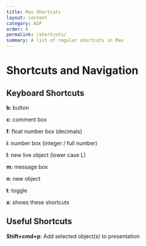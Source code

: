 ```yaml
---
title: Max Shortcuts
layout: content
category: ASP
order: 6
permalink: /shortcuts/
summary: A list of regular shortcuts in Max
---
```


# Shortcuts and Navigation

## Keyboard Shortcuts

**b**:  button

**c**:  comment box

**f**:  float number box (decimals)

**i**:  number box (integer / full number)

**l**:  new live object (lower case L)

**m**: message box

**n**:  new object

**t**:  toggle

**x**:  shows these shortcuts

## Useful Shortcuts

**Shift+cmd+p**: Add selected object(s) to presentation
